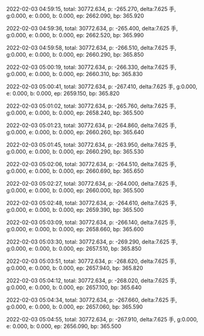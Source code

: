 2022-02-03 04:59:15, total: 30772.634, p: -265.270, delta:7.625 手, g:0.000, e: 0.000, b: 0.000, ep: 2662.090, bp: 365.920

2022-02-03 04:59:36, total: 30772.634, p: -265.400, delta:7.625 手, g:0.000, e: 0.000, b: 0.000, ep: 2662.520, bp: 365.990

2022-02-03 04:59:58, total: 30772.634, p: -266.510, delta:7.625 手, g:0.000, e: 0.000, b: 0.000, ep: 2660.290, bp: 365.850

2022-02-03 05:00:19, total: 30772.634, p: -266.330, delta:7.625 手, g:0.000, e: 0.000, b: 0.000, ep: 2660.310, bp: 365.830

2022-02-03 05:00:41, total: 30772.634, p: -267.410, delta:7.625 手, g:0.000, e: 0.000, b: 0.000, ep: 2659.150, bp: 365.820

2022-02-03 05:01:02, total: 30772.634, p: -265.760, delta:7.625 手, g:0.000, e: 0.000, b: 0.000, ep: 2658.240, bp: 365.500

2022-02-03 05:01:23, total: 30772.634, p: -264.860, delta:7.625 手, g:0.000, e: 0.000, b: 0.000, ep: 2660.260, bp: 365.640

2022-02-03 05:01:45, total: 30772.634, p: -263.950, delta:7.625 手, g:0.000, e: 0.000, b: 0.000, ep: 2660.290, bp: 365.530

2022-02-03 05:02:06, total: 30772.634, p: -264.510, delta:7.625 手, g:0.000, e: 0.000, b: 0.000, ep: 2660.690, bp: 365.650

2022-02-03 05:02:27, total: 30772.634, p: -264.000, delta:7.625 手, g:0.000, e: 0.000, b: 0.000, ep: 2660.000, bp: 365.500

2022-02-03 05:02:48, total: 30772.634, p: -264.610, delta:7.625 手, g:0.000, e: 0.000, b: 0.000, ep: 2659.390, bp: 365.500

2022-02-03 05:03:09, total: 30772.634, p: -266.140, delta:7.625 手, g:0.000, e: 0.000, b: 0.000, ep: 2658.660, bp: 365.600

2022-02-03 05:03:30, total: 30772.634, p: -269.290, delta:7.625 手, g:0.000, e: 0.000, b: 0.000, ep: 2657.510, bp: 365.850

2022-02-03 05:03:51, total: 30772.634, p: -268.620, delta:7.625 手, g:0.000, e: 0.000, b: 0.000, ep: 2657.940, bp: 365.820

2022-02-03 05:04:12, total: 30772.634, p: -268.020, delta:7.625 手, g:0.000, e: 0.000, b: 0.000, ep: 2657.100, bp: 365.640

2022-02-03 05:04:34, total: 30772.634, p: -267.660, delta:7.625 手, g:0.000, e: 0.000, b: 0.000, ep: 2657.060, bp: 365.590

2022-02-03 05:04:55, total: 30772.634, p: -267.910, delta:7.625 手, g:0.000, e: 0.000, b: 0.000, ep: 2656.090, bp: 365.500